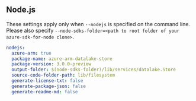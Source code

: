 ## Node.js

These settings apply only when `--nodejs` is specified on the command line.
Please also specify `--node-sdks-folder=<path to root folder of your azure-sdk-for-node clone>`.

``` yaml $(nodejs)
nodejs:
  azure-arm: true
  package-name: azure-arm-datalake-store
  package-version: 3.0.0-preview
  output-folder: $(node-sdks-folder)/lib/services/datalake.Store
  source-code-folder-path: lib/filesystem
  generate-license-txt: false
  generate-package-json: false
  generate-readme-md: false
```
